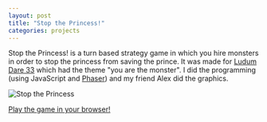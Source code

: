 ```yaml
---
layout: post
title: "Stop the Princess!"
categories: projects
---
```


Stop the Princess! is a turn based strategy game in which you hire monsters in order to stop the princess from saving the prince. It was made for [Ludum Dare 33](http://ludumdare.com/compo/ludum-dare-33/?action=preview&uid=56405) which had the theme "you are the monster". I did the programming (using JavaScript and [Phaser](http://www.phaser.io)) and my friend Alex did the graphics.

![Stop the Princess](/images/projects/stop-the-princess.gif)

[Play the game in your browser!](/monster)